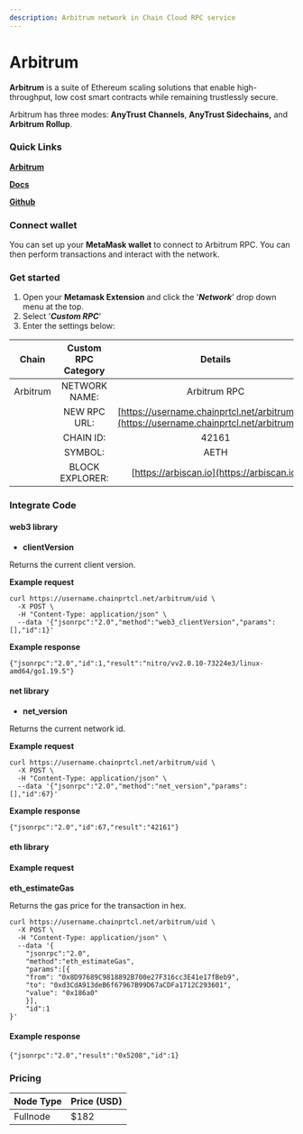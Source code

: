 ```yaml
---
description: Arbitrum network in Chain Cloud RPC service
---
```


# Arbitrum

**Arbitrum** is a suite of Ethereum scaling solutions that enable high-throughput, low cost smart contracts while remaining trustlessly secure.

Arbitrum has three modes: **AnyTrust Channels**, **AnyTrust Sidechains,** and **Arbitrum Rollup**.

### **Quick Links**[​](https://docs.chain.com/docs/cloud/supported-chains/arbitrum/#quick-links) <input type="hidden" id="quick-links" />

[**Arbitrum**](https://arbitrum.io/) ​

[**Docs**](https://developer.offchainlabs.com/docs/frontend\_integration)**​**

[**Github**](https://github.com/OffchainLabs)

### Connect wallet[​](https://docs.chain.com/docs/cloud/supported-chains/arbitrum/#connect-wallet) <input type="hidden" id="connect-wallet" />

You can set up your **MetaMask wallet** to connect to Arbitrum RPC. You can then perform transactions and interact with the network.

### Get started[​](https://https://docs.chain.com/docs/cloud/supported-chains/arbitrum/#get-started) <input type="hidden" id="get-started" />

1. Open your **Metamask Extension** and click the '_**Network**_' drop down menu at the top.
2. Select '_**Custom RPC**_'
3. Enter the settings below:

|  Chain   | Custom RPC Category |                                        Details                                         |
| :------: | :-----------------: | :------------------------------------------------------------------------------------: |
| Arbitrum |    NETWORK NAME:    |                                      Arbitrum RPC                                      |
|          |    NEW RPC URL:     | [https://username.chainprtcl.net/arbitrum/uid](https://username.chainprtcl.net/arbitrum/uid) |
|          |      CHAIN ID:      |                                         42161                                          |
|          |       SYMBOL:       |                                          AETH                                          |
|          |   BLOCK EXPLORER:   |                       [https://arbiscan.io](https://arbiscan.io)                       |

### Integrate Code[​](https://docs.chain.com/docs/cloud/supported-chains/arbitrum/#gnosis-1) <input type="hidden" id="gnosis-1" />

#### web3 library[​](https://docs.chain.com/docs/cloud/supported-chains/arbitrum/#web3-library) <input type="hidden" id="web3-library" />

* **clientVersion**

Returns the current client version.

**Example request**[**​**](https://docs.chain.com/docs/cloud/supported-chains/arbitrum/#example-request)

```
curl https://username.chainprtcl.net/arbitrum/uid \
  -X POST \
  -H "Content-Type: application/json" \
  --data '{"jsonrpc":"2.0","method":"web3_clientVersion","params":[],"id":1}'
```

**Example response**[**​**](https://docs.chain.com/docs/cloud/supported-chains/arbitrum/#example-response)

```
{"jsonrpc":"2.0","id":1,"result":"nitro/vv2.0.10-73224e3/linux-amd64/go1.19.5"}
```

#### net library[​](https://docs.chain.com/docs/cloud/supported-chains/arbitrum/#net-library) <input type="hidden" id="net-library" />

* **net\_version**

Returns the current network id.

**Example request**[**​**](https://docs.chain.com/docs/cloud/supported-chains/arbitrum/#example-request-1)

```
curl https://username.chainprtcl.net/arbitrum/uid \
  -X POST \
  -H "Content-Type: application/json" \
  --data '{"jsonrpc":"2.0","method":"net_version","params":[],"id":67}'
```

**Example response**[**​**](https://docs.chain.com/docs/cloud/supported-chains/arbitrum/#example-response-1)

```
{"jsonrpc":"2.0","id":67,"result":"42161"}
```

#### eth library[​](https://docs.chain.com/docs/cloud/supported-chains/arbitrum/#eth-library) <input type="hidden" id="eth-library" />

#### Example request[​](https://docs.chain.com/docs/cloud/supported-chains/arbitrum/#example-request-2) <input type="hidden" id="example-request-2" />

**eth\_estimateGas**

Returns the gas price for the transaction in hex.

```
curl https://username.chainprtcl.net/arbitrum/uid \
  -X POST \
  -H "Content-Type: application/json" \
  --data '{
    "jsonrpc":"2.0",
    "method":"eth_estimateGas",
    "params":[{
    "from": "0x8D97689C9818892B700e27F316cc3E41e17fBeb9",
    "to": "0xd3CdA913deB6f67967B99D67aCDFa1712C293601",
    "value": "0x186a0"
    }],
    "id":1
}'
```

#### Example response[​](https://docs.chain.com/docs/cloud/supported-chains/arbitrum/#example-response-2) <input type="hidden" id="example-response-2" />

```
{"jsonrpc":"2.0","result":"0x5208","id":1}
```

### Pricing[​](https://docs.chain.com/docs/cloud/supported-chains/arbitrum/#pricing) <input type="hidden" id="pricing" />

| Node Type             | Price (USD)          |
| --------------------- | ---------------------|
| Fullnode              | $182                 |
